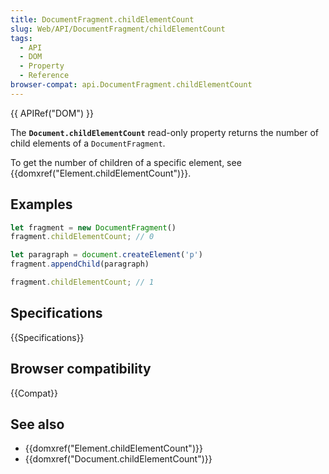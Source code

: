 ```yaml
---
title: DocumentFragment.childElementCount
slug: Web/API/DocumentFragment/childElementCount
tags:
  - API
  - DOM
  - Property
  - Reference
browser-compat: api.DocumentFragment.childElementCount
---
```

{{ APIRef("DOM") }}

The **`Document.childElementCount`** read-only property
returns the number of child elements of a `DocumentFragment`.

To get the number of children of a specific element, see {{domxref("Element.childElementCount")}}.

## Examples
```js
let fragment = new DocumentFragment()
fragment.childElementCount; // 0

let paragraph = document.createElement('p')
fragment.appendChild(paragraph)

fragment.childElementCount; // 1
```

## Specifications

{{Specifications}}

## Browser compatibility

{{Compat}}

## See also

- {{domxref("Element.childElementCount")}}
- {{domxref("Document.childElementCount")}}
